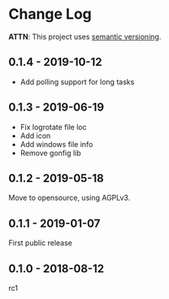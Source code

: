 # Change Log

**ATTN**: This project uses [semantic versioning](http://semver.org/).

## 0.1.4 - 2019-10-12
- Add polling support for long tasks

## 0.1.3 - 2019-06-19
- Fix logrotate file loc
- Add icon
- Add windows file info
- Remove gonfig lib

## 0.1.2 - 2019-05-18
Move to opensource, using AGPLv3.

## 0.1.1 - 2019-01-07
First public release

## 0.1.0 - 2018-08-12
rc1
